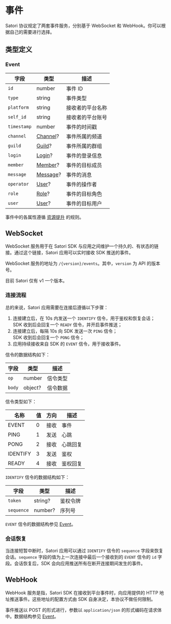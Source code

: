 # 事件

Satori 协议规定了两套事件服务，分别基于 WebSocket 和 WebHook。你可以根据自己的需要进行选择。

## 类型定义

### Event

| 字段 | 类型 | 描述 |
| --- | --- | --- |
| `id` | number | 事件 ID |
| `type` | string | 事件类型 |
| `platform` | string | 接收者的平台名称 |
| `self_id` | string | 接收者的平台账号 |
| `timestamp` | number | 事件的时间戳 |
| `channel` | [Channel](../resources/channel.md)? | 事件所属的频道 |
| `guild` | [Guild](../resources/guild.md)? | 事件所属的群组 |
| `login` | [Login](../resources/login.md)? | 事件的登录信息 |
| `member` | [Member](../resources/member.md)? | 事件的目标成员 |
| `message` | [Message](../resources/message.md)? | 事件的消息 |
| `operator` | [User](../resources/user.md)? | 事件的操作者 |
| `role` | [Role](../resources/role.md)? | 事件的目标角色 |
| `user` | [User](../resources/user.md)? | 事件的目标用户 |

事件中的各属性遵循 [资源提升](./index.md) 的规则。

## WebSocket

WebSocket 服务用于在 Satori SDK 与应用之间维护一个持久的、有状态的链接。通过这个链接，Satori 应用可以实时接收 SDK 推送的事件。

WebSocket 服务的地址为 `/{version}/events`。其中，`version` 为 API 的版本号。

目前 Satori 仅有 v1 一个版本。

### 连接流程

总的来说，Satori 应用需要在连接后遵循以下步骤：

1. 连接建立后，在 10s 内发送一个 `IDENTIFY` 信令，用于鉴权和恢复会话；<br>SDK 收到后会回复一个 `READY` 信令，并开启事件推送；
1. 连接建立后，每隔 10s 向 SDK 发送一次 `PING` 信令；<br>SDK 收到后会回复一个 `PONG` 信令；
1. 应用持续接收来自 SDK 的 `EVENT` 信令，用于接收事件。

信令的数据结构如下：

| 字段 | 类型 | 描述 |
| --- | --- | --- |
| `op` | number | 信令类型 |
| `body` | object? | 信令数据 |

信令类型如下：

| 名称 | 值 | 方向 | 描述 |
| --- | --- | --- | --- |
| EVENT | 0 | 接收 | 事件 |
| PING | 1 | 发送 | 心跳 |
| PONG | 2 | 接收 | 心跳回复 |
| IDENTIFY | 3 | 发送 | 鉴权 |
| READY | 4 | 接收 | 鉴权回复 |

`IDENTIFY` 信令的数据结构如下：

| 字段 | 类型 | 描述 |
| --- | --- | --- |
| `token` | string? | 鉴权令牌 |
| `sequence` | number? | 序列号 |

`EVENT` 信令的数据结构参见 [Event](#event)。

### 会话恢复

当连接短暂中断时，Satori 应用可以通过 `IDENTIFY` 信令的 `sequence` 字段来恢复会话。`sequence` 字段的值为上一次连接中最后一个接收到的 `EVENT` 信令的 `id` 字段。会话恢复后，SDK 会向应用推送所有在断开连接期间发生的事件。

## WebHook

WebHook 服务是指，Satori SDK 在接收到平台事件时，向应用提供的 HTTP 地址推送事件。这些地址的配置方式由 SDK 自身决定，本协议不做任何限制。

事件推送以 POST 的形式进行，参数以 `application/json` 的形式编码在请求体中。数据结构参见 [Event](#event)。
